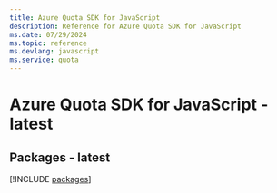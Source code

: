 ```yaml
---
title: Azure Quota SDK for JavaScript
description: Reference for Azure Quota SDK for JavaScript
ms.date: 07/29/2024
ms.topic: reference
ms.devlang: javascript
ms.service: quota
---
```

# Azure Quota SDK for JavaScript - latest
## Packages - latest
[!INCLUDE [packages](quota-index.md)]